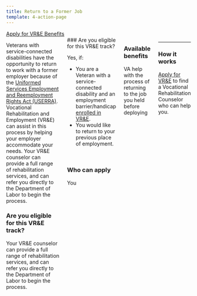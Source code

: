 ```yaml
---
title: Return to a Former Job
template: 4-action-page
---
```


<div class="main" role="main" markdown="0">

<div class="action-bar">
  <div class="row">
    <div class="small-12 columns">
      <a class="usa-button-primary va-button-primary" href="/vre/apply-vre/">Apply for VR&amp;E Benefits</a>
    </div>
  </div>
</div>

<div class="section one" markdown="0">
<div class="primary" markdown="0">
<div class="row" markdown="0">
<div class="small-12 medium-8 columns">


<div markdown="1">

Veterans with service-connected disabilities have the opportunity to return to work with a former employer because of the [Uniformed Services Employment and Reemployment Rights Act (USERRA)](http://www.dol.gov/vets/programs/userra/). Vocational Rehabilitation and Employment (VR&amp;E) can assist in this process by helping your employer accommodate your needs. Your VR&amp;E counselor can provide a full range of rehabilitation services,  and can refer you directly to the Department of Labor to begin the process.

### Are you eligible for this VR&amp;E track?

Your VR&amp;E counselor can provide a full range of rehabilitation services, and can refer you directly to the Department of Labor to begin the process.
</div>

<div class="call-out" markdown="1">
### Are you eligible for this VR&amp;E track?

Yes, if:

- You are a Veteran with a service-connected disability and an employment barrier/handicap [enrolled in VR&amp;E](/vre/apply-vre/).
- You would like to return to your previous place of employment.

<br>

### Who can apply
You
</div>

<div markdown="1">

### Available benefits

VA help with the process of returning to the job you held before deploying


</div>

<div markdown="1">

<hr>

### How it works
[Apply for VR&amp;E](/vre/apply-vre/) to find a Vocational Rehabilitation Counselor who can help you.
</div>

</div>
</div>
</div>
</div>

